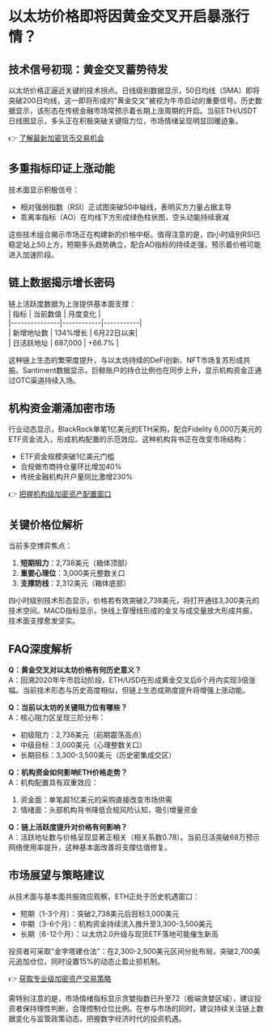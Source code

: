 # 以太坊价格即将因黄金交叉开启暴涨行情？

## 技术信号初现：黄金交叉蓄势待发  
以太坊价格正逼近关键的技术拐点。日线级别数据显示，50日均线（SMA）即将突破200日均线，这一即将形成的"黄金交叉"被视为牛市启动的重要信号。历史数据显示，该形态在传统金融市场常预示着长期上涨周期的开启。当前ETH/USDT日线图显示，多头正在积极突破关键阻力位，市场情绪呈现明显回暖迹象。

👉 [了解最新加密货币交易机会](https://bit.ly/okx_welcome)

## 多重指标印证上涨动能  
技术面显示积极信号：  
- 相对强弱指数（RSI）正试图突破50中轴线，表明买方力量占据主导  
- 乖离率指标（AO）在均线下方形成绿色柱状图，空头动能持续衰减  

这些技术组合揭示市场正在构建新的价格中枢。值得注意的是，四小时级别RSI已稳定站上50上方，短期多头趋势确立，配合AO指标的持续走强，预示着价格可能进入加速阶段。

## 链上数据揭示增长密码  
链上活跃度数据为上涨提供基本面支撑：  
| 指标          | 当前数值    | 月度变化   |  
|---------------|------------|-----------|  
| 新增地址数    | 134%增长   | 6月22日以来|  
| 日活跃地址    | 687,000    | +66.7%    |  

这种链上生态的繁荣度提升，与以太坊持续的DeFi创新、NFT市场复苏形成共振。Santiment数据显示，巨鲸账户的持仓比例也在同步上升，显示机构资金正通过OTC渠道持续入场。

## 机构资金潮涌加密市场  
行业动态显示，BlackRock单笔1亿美元的ETH采购，配合Fidelity 6,000万美元的ETF资金流入，形成机构配置的示范效应。这种机构背书正在改变市场结构：  
- ETF资金规模突破1亿美元门槛  
- 合规做市商持仓量环比增加40%  
- 传统金融机构开户量同比激增230%  

👉 [把握机构级加密资产配置窗口](https://bit.ly/okx_welcome)

## 关键价格位解析  
当前多空博弈焦点：  
1. **短期阻力**：2,738美元（箱体顶部）  
2. **重要心理位**：3,000美元整数关口  
3. **支撑防线**：2,312美元（箱体底部）  

四小时级别技术形态显示，价格若有效突破2,738美元，将打开通往3,300美元的技术空间。MACD指标显示，快线上穿慢线形成的金叉与成交量放大形成共振，技术面支撑愈发坚实。

## FAQ深度解析  

**Q：黄金交叉对以太坊价格有何历史意义？**  
A：回溯2020年牛市启动阶段，ETH/USD在形成黄金交叉后6个月内实现3倍涨幅。当前技术形态与历史高度相似，但链上生态成熟度提升将增强上涨动能。

**Q：当前以太坊的关键阻力位有哪些？**  
A：核心阻力区呈现三阶分布：  
- 初级阻力：2,738美元（前期震荡高点）  
- 中级目标：3,000美元（心理整数关口）  
- 长期目标：3,300-3,500美元（历史密集成交区）  

**Q：机构资金如何影响ETH价格走势？**  
A：机构配置具有双重效应：  
1. 资金面：单笔超1亿美元的采购直接改变市场供需  
2. 情绪面：头部机构背书降低合规风险认知，吸引增量资金  

**Q：链上活跃度提升对价格有何影响？**  
A：活跃地址数与价格呈现显著正相关（相关系数0.78）。当前日活突破68万预示网络使用率提升，这种基本面改善将支撑估值修复。

## 市场展望与策略建议  
从技术面与基本面共振效应观察，ETH正处于历史机遇窗口：  
- 短期（1-3个月）：突破2,738美元后目标3,000美元  
- 中期（3-6个月）：机构资金持续流入推升至3,300-3,500美元  
- 长期（6-12个月）：以太坊2.0升级与现货ETF落地可能催生新高  

投资者可采取"金字塔建仓法"：在2,300-2,500美元区间分批布局，突破2,700美元追加仓位，同时设置15%的动态止盈止损机制。

👉 [获取专业级加密资产交易策略](https://bit.ly/okx_welcome)  

需特别注意的是，市场情绪指标显示贪婪指数已升至72（极端贪婪区域），建议投资者保持理性判断，合理控制仓位比例。在参与市场的同时，建议持续关注链上数据变化与监管政策动态，把握数字经济时代的投资机遇。